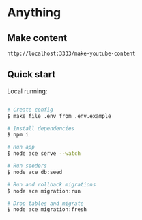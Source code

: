 # Anything

## Make content
```
http://localhost:3333/make-youtube-content
```

## Quick start
Local running:
```sh

# Create config
$ make file .env from .env.example

# Install dependencies
$ npm i

# Run app
$ node ace serve --watch

# Run seeders
$ node ace db:seed

# Run and rollback migrations
$ node ace migration:run

# Drop tables and migrate
$ node ace migration:fresh

```